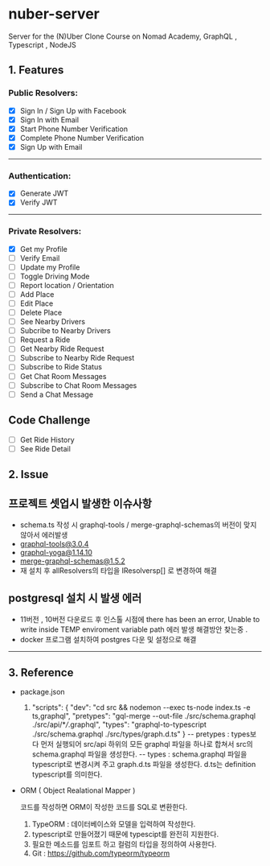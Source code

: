 # nuber-server

Server for the (N)Uber Clone Course on Nomad Academy, GraphQL , Typescript , NodeJS

## 1. Features

### Public Resolvers:

- [x] Sign In / Sign Up with Facebook
- [x] Sign In with Email
- [x] Start Phone Number Verification
- [x] Complete Phone Number Verification
- [x] Sign Up with Email

---

### Authentication:

- [x] Generate JWT
- [x] Verify JWT

---

### Private Resolvers:

- [x] Get my Profile
- [ ] Verify Email
- [ ] Update my Profile
- [ ] Toggle Driving Mode
- [ ] Report location / Orientation
- [ ] Add Place
- [ ] Edit Place
- [ ] Delete Place
- [ ] See Nearby Drivers
- [ ] Subcribe to Nearby Drivers
- [ ] Request a Ride
- [ ] Get Nearby Ride Request
- [ ] Subscribe to Nearby Ride Request
- [ ] Subscribe to Ride Status
- [ ] Get Chat Room Messages
- [ ] Subscribe to Chat Room Messages
- [ ] Send a Chat Message

## Code Challenge

- [ ] Get Ride History
- [ ] See Ride Detail

## 2. Issue

## 프로젝트 셋업시 발생한 이슈사항

- schema.ts 작성 시 graphql-tools / merge-graphql-schemas의 버전이 맞지 않아서 에러발생
- graphql-tools@3.0.4
- graphql-yoga@1.14.10
- merge-graphql-schemas@1.5.2
- 재 설치 후 allResolvers의 타입을 IResolversp[] 로 변경하여 해결

## postgresql 설치 시 발생 에러

- 11버전 , 10버전 다운로드 후 인스톨 시점에 there has been an error, Unable to write inside TEMP enviroment variable path 에러 발생
  해결방안 찾는중 .
- docker 프로그램 설치하여 postgres 다운 및 설정으로 해결

---

## 3. Reference

- package.json

  1.  "scripts": {
      "dev": "cd src && nodemon --exec ts-node index.ts -e ts,graphql",
      "pretypes": "gql-merge --out-file ./src/schema.graphql ./src/api/\*_/_.graphql",
      "types": "graphql-to-typescript ./src/schema.graphql ./src/types/graph.d.ts"
      }
      -- pretypes : types보다 먼저 실행되어 src/api 하위의 모든 graphql 파일을 하나로 합쳐서 src의 schema.graphql 파일을 생성한다.
      -- types : schema.graphql 파일을 typescript로 변경시켜 주고 graph.d.ts 파일을 생성한다. d.ts는 definition typescript를 의미한다.

- ORM ( Object Realational Mapper )

  코드를 작성하면 ORM이 작성한 코드를 SQL로 변환한다.

  1. TypeORM : 데이터베이스와 모델을 입력하여 작성한다.
  2. typescript로 만들어졌기 때문에 typescipt를 완전히 지원한다.
  3. 필요한 메소드를 임포트 하고 컬럼의 타입을 정의하여 사용한다.
  4. Git : https://github.com/typeorm/typeorm

